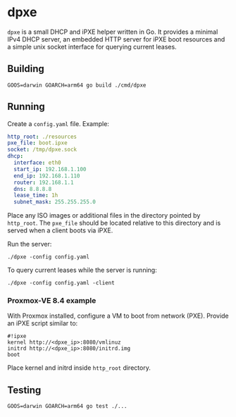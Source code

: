 # dpxe

`dpxe` is a small DHCP and iPXE helper written in Go. It provides a minimal IPv4 DHCP server, an embedded HTTP server for iPXE boot resources and a simple unix socket interface for querying current leases.

## Building

```
GOOS=darwin GOARCH=arm64 go build ./cmd/dpxe
```

## Running

Create a `config.yaml` file. Example:

```yaml
http_root: ./resources
pxe_file: boot.ipxe
socket: /tmp/dpxe.sock
dhcp:
  interface: eth0
  start_ip: 192.168.1.100
  end_ip: 192.168.1.110
  router: 192.168.1.1
  dns: 8.8.8.8
  lease_time: 1h
  subnet_mask: 255.255.255.0
```

Place any ISO images or additional files in the directory pointed by `http_root`. The `pxe_file` should be located relative to this directory and is served when a client boots via iPXE.

Run the server:

```
./dpxe -config config.yaml
```

To query current leases while the server is running:

```
./dpxe -config config.yaml -client
```

### Proxmox-VE 8.4 example

With Proxmox installed, configure a VM to boot from network (PXE). Provide an iPXE script similar to:

```
#!ipxe
kernel http://<dpxe_ip>:8080/vmlinuz
initrd http://<dpxe_ip>:8080/initrd.img
boot
```

Place kernel and initrd inside `http_root` directory.

## Testing

```
GOOS=darwin GOARCH=arm64 go test ./...
```

